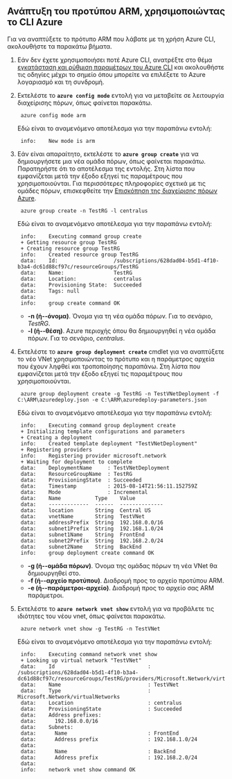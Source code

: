 ## <a name="deploy-the-arm-template-by-using-the-azure-cli"></a>Ανάπτυξη του προτύπου ARM, χρησιμοποιώντας το CLI Azure

Για να αναπτύξετε το πρότυπο ARM που λάβατε με τη χρήση Azure CLI, ακολουθήστε τα παρακάτω βήματα.

1. Εάν δεν έχετε χρησιμοποιήσει ποτέ Azure CLI, ανατρέξτε στο θέμα [εγκατάσταση και ρύθμιση παραμέτρων του Azure CLI](../articles/xplat-cli-install.md) και ακολουθήστε τις οδηγίες μέχρι το σημείο όπου μπορείτε να επιλέξετε το Azure λογαριασμό και τη συνδρομή.
2. Εκτελέστε το **`azure config mode`** εντολή για να μεταβείτε σε λειτουργία διαχείρισης πόρων, όπως φαίνεται παρακάτω.

        azure config mode arm

    Εδώ είναι το αναμενόμενο αποτέλεσμα για την παραπάνω εντολή:

        info:    New mode is arm

3. Εάν είναι απαραίτητο, εκτελέστε το **`azure group create`** για να δημιουργήσετε μια νέα ομάδα πόρων, όπως φαίνεται παρακάτω. Παρατηρήστε ότι το αποτέλεσμα της εντολής. Στη λίστα που εμφανίζεται μετά την έξοδο εξηγεί τις παραμέτρους που χρησιμοποιούνται. Για περισσότερες πληροφορίες σχετικά με τις ομάδες πόρων, επισκεφθείτε την [Επισκόπηση της διαχείρισης πόρων Azure](../articles/resource-group-overview.md).

        azure group create -n TestRG -l centralus

    Εδώ είναι το αναμενόμενο αποτέλεσμα για την παραπάνω εντολή:

        info:    Executing command group create
        + Getting resource group TestRG
        + Creating resource group TestRG
        info:    Created resource group TestRG
        data:    Id:                  /subscriptions/628dad04-b5d1-4f10-b3a4-dc61d88cf97c/resourceGroups/TestRG
        data:    Name:                TestRG
        data:    Location:            centralus
        data:    Provisioning State:  Succeeded
        data:    Tags: null
        data:
        info:    group create command OK

    - **-n (ή--όνομα)**. Όνομα για τη νέα ομάδα πόρων. Για το σενάριο, *TestRG*.
    - **-l (ή--θέση)**. Azure περιοχής όπου θα δημιουργηθεί η νέα ομάδα πόρων. Για το σενάριο, *centralus*.

4. Εκτελέστε το **`azure group deployment create`** cmdlet για να αναπτύξετε το νέο VNet χρησιμοποιώντας το πρότυπο και η παράμετρος αρχεία που έχουν ληφθεί και τροποποίησης παραπάνω. Στη λίστα που εμφανίζεται μετά την έξοδο εξηγεί τις παραμέτρους που χρησιμοποιούνται.

        azure group deployment create -g TestRG -n TestVNetDeployment -f C:\ARM\azuredeploy.json -e C:\ARM\azuredeploy-parameters.json

    Εδώ είναι το αναμενόμενο αποτέλεσμα για την παραπάνω εντολή:

        info:    Executing command group deployment create
        + Initializing template configurations and parameters
        + Creating a deployment
        info:    Created template deployment "TestVNetDeployment"
        + Registering providers
        info:    Registering provider microsoft.network
        + Waiting for deployment to complete
        data:    DeploymentName     : TestVNetDeployment
        data:    ResourceGroupName  : TestRG
        data:    ProvisioningState  : Succeeded
        data:    Timestamp          : 2015-08-14T21:56:11.152759Z
        data:    Mode               : Incremental
        data:    Name           Type    Value
        data:    -------------  ------  --------------
        data:    location       String  Central US
        data:    vnetName       String  TestVNet
        data:    addressPrefix  String  192.168.0.0/16
        data:    subnet1Prefix  String  192.168.1.0/24
        data:    subnet1Name    String  FrontEnd
        data:    subnet2Prefix  String  192.168.2.0/24
        data:    subnet2Name    String  BackEnd
        info:    group deployment create command OK

    - **-g (ή--ομάδα πόρων)**. Όνομα της ομάδας πόρων τη νέα VNet θα δημιουργηθεί στο.
    - **-f (ή--αρχείο προτύπου)**. Διαδρομή προς το αρχείο προτύπου ARM.
    - **-e (ή--παράμετροι-αρχείο)**. Διαδρομή προς το αρχείο σας ARM παράμετροι.

5. Εκτελέστε το **`azure network vnet show`** εντολή για να προβάλετε τις ιδιότητες του νέου vnet, όπως φαίνεται παρακάτω.

        azure network vnet show -g TestRG -n TestVNet

    Εδώ είναι το αναμενόμενο αποτέλεσμα για την παραπάνω εντολή:

        info:    Executing command network vnet show
        + Looking up virtual network "TestVNet"
        data:    Id                              : /subscriptions/628dad04-b5d1-4f10-b3a4-dc61d88cf97c/resourceGroups/TestRG/providers/Microsoft.Network/virtualNetworks/TestVNet
        data:    Name                            : TestVNet
        data:    Type                            : Microsoft.Network/virtualNetworks
        data:    Location                        : centralus
        data:    ProvisioningState               : Succeeded
        data:    Address prefixes:
        data:      192.168.0.0/16
        data:    Subnets:
        data:      Name                          : FrontEnd
        data:      Address prefix                : 192.168.1.0/24
        data:
        data:      Name                          : BackEnd
        data:      Address prefix                : 192.168.2.0/24
        data:
        info:    network vnet show command OK
